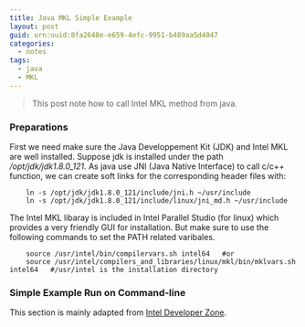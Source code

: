 ```yaml
---
title: Java MKL Simple Example
layout: post
guid: urn:uuid:8fa2648e-e659-4efc-9951-b489aa5d4047
categories:
  - notes
tags:
  - java
  - MKL
---
```


> This post note how to call Intel MKL method from java.

### Preparations
First we need make sure the Java Developpement Kit (JDK) and Intel MKL are well installed.
Suppose jdk is installed under the path */opt/jdk/jdk1.8.0_121*. As java use JNI (Java Native Interface)
to call c/c++ function, we can create soft links for the corresponding header files with:

```
    ln -s /opt/jdk/jdk1.8.0_121/include/jni.h ~/usr/include     
    ln -s /opt/jdk/jdk1.8.0_121/include/linux/jni_md.h ~/usr/include
```

The Intel MKL libaray is included in Intel Parallel Studio (for linux)  which provides a very friendly GUI for installation.
But make sure to use the following commands to set the PATH related varibales.

```
    source /usr/intel/bin/compilervars.sh intel64   #or 
    source /usr/intel/compilers_and_libraries/linux/mkl/bin/mklvars.sh intel64   #/usr/intel is the installation directory
```

### Simple Example Run on Command-line
This section is mainly adapted from [Intel Developer Zone](https://software.intel.com/en-us/articles/performance-tools-for-software-developers-how-do-i-use-intel-mkl-with-java).
